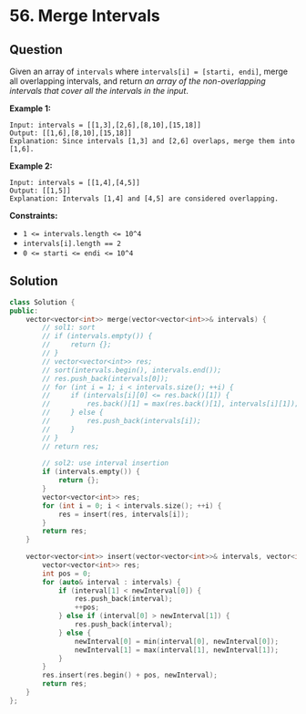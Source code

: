 # 56. Merge Intervals

## Question

Given an array of `intervals` where `intervals[i] = [starti, endi]`, merge all overlapping intervals, and return _an array of the non-overlapping intervals that cover all the intervals in the input_.

**Example 1:**

```text
Input: intervals = [[1,3],[2,6],[8,10],[15,18]]
Output: [[1,6],[8,10],[15,18]]
Explanation: Since intervals [1,3] and [2,6] overlaps, merge them into [1,6].
```

**Example 2:**

```text
Input: intervals = [[1,4],[4,5]]
Output: [[1,5]]
Explanation: Intervals [1,4] and [4,5] are considered overlapping.
```

**Constraints:**

* `1 <= intervals.length <= 10^4`
* `intervals[i].length == 2`
* `0 <= starti <= endi <= 10^4`

## Solution

```cpp
class Solution {
public:
    vector<vector<int>> merge(vector<vector<int>>& intervals) {
        // sol1: sort
        // if (intervals.empty()) {
        //     return {};
        // }
        // vector<vector<int>> res;
        // sort(intervals.begin(), intervals.end());
        // res.push_back(intervals[0]);
        // for (int i = 1; i < intervals.size(); ++i) {
        //     if (intervals[i][0] <= res.back()[1]) {
        //         res.back()[1] = max(res.back()[1], intervals[i][1]);
        //     } else {
        //         res.push_back(intervals[i]);
        //     }
        // }
        // return res;
        
        // sol2: use interval insertion
        if (intervals.empty()) {
            return {};
        }
        vector<vector<int>> res;
        for (int i = 0; i < intervals.size(); ++i) {
            res = insert(res, intervals[i]);
        }
        return res;
    }
    
    vector<vector<int>> insert(vector<vector<int>>& intervals, vector<int>& newInterval) {
        vector<vector<int>> res;
        int pos = 0;
        for (auto& interval : intervals) {
            if (interval[1] < newInterval[0]) {
                res.push_back(interval);
                ++pos;
            } else if (interval[0] > newInterval[1]) {
                res.push_back(interval);
            } else {
                newInterval[0] = min(interval[0], newInterval[0]);
                newInterval[1] = max(interval[1], newInterval[1]);
            }
        }
        res.insert(res.begin() + pos, newInterval);
        return res;
    }
};
```

